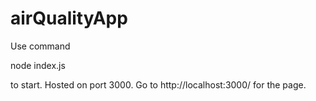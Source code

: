 # airQualityApp
Use command

node index.js

to start. Hosted on port 3000. Go to http://localhost:3000/ for the page.
